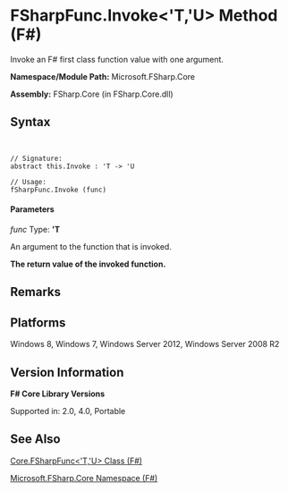 # FSharpFunc.Invoke<'T,'U> Method (F#)

Invoke an F# first class function value with one argument.

**Namespace/Module Path:** Microsoft.FSharp.Core

**Assembly:** FSharp.Core (in FSharp.Core.dll)


## Syntax


```


// Signature:
abstract this.Invoke : 'T -> 'U

// Usage:
fSharpFunc.Invoke (func)

```



#### Parameters
*func*
Type: **'T**


An argument to the function that is invoked.



**The return value of the invoked function.**
## Remarks

## Platforms
Windows 8, Windows 7, Windows Server 2012, Windows Server 2008 R2


## Version Information
**F# Core Library Versions**

Supported in: 2.0, 4.0, Portable




## See Also
[Core.FSharpFunc&#60;'T,'U&#62; Class &#40;F&#35;&#41;](Core.FSharpFunc%5B%27T%2C%27U%5D-Class-%5BFSharp%5D.md)

[Microsoft.FSharp.Core Namespace &#40;F&#35;&#41;](Microsoft.FSharp.Core-Namespace-%5BFSharp%5D.md)

